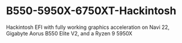 # B550-5950X-6750XT-Hackintosh
Hackintosh EFI with fully working graphics acceleration on Navi 22, Gigabyte Aorus B550 Elite V2, and a Ryzen 9 5950X
